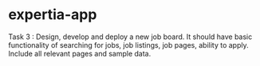 # expertia-app

Task 3 : 
Design, develop and deploy a new job board. 
It should have basic functionality of searching for jobs, job listings, job pages, ability to apply. 
Include all relevant pages and sample data.
